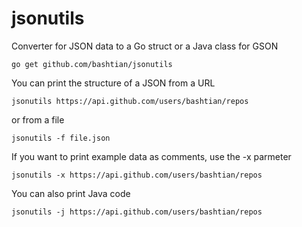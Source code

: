 jsonutils
=========

Converter for JSON data to a Go struct or a Java class for GSON

	go get github.com/bashtian/jsonutils

You can print the structure of a JSON from a URL

	jsonutils https://api.github.com/users/bashtian/repos

or from a file

	jsonutils -f file.json

If you want to print example data as comments, use the -x parmeter

	jsonutils -x https://api.github.com/users/bashtian/repos

You can also print Java code 

	jsonutils -j https://api.github.com/users/bashtian/repos